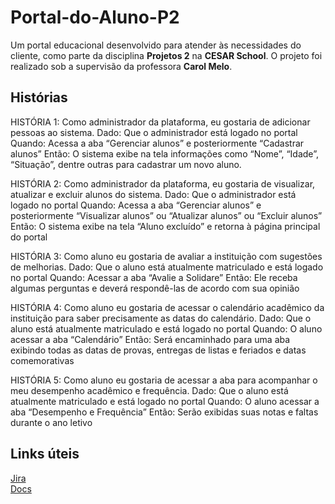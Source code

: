 # Portal-do-Aluno-P2
Um portal educacional desenvolvido para atender às necessidades do cliente, como parte da disciplina **Projetos 2** na **CESAR School**. O projeto foi realizado sob a supervisão da professora **Carol Melo**.

## Histórias 
HISTÓRIA 1: Como administrador da plataforma, eu gostaria de adicionar pessoas ao sistema.
Dado: Que o administrador está logado no portal
Quando: Acessa a aba “Gerenciar alunos” e posteriormente “Cadastrar alunos”
Então: O sistema exibe na tela informações como “Nome”, “Idade”, “Situação”, dentre outras para cadastrar um novo aluno.

HISTÓRIA  2: Como administrador da plataforma, eu gostaria de visualizar, atualizar e excluir alunos do sistema.
Dado: Que o administrador está logado no portal
Quando: Acessa a aba “Gerenciar alunos” e posteriormente “Visualizar alunos” ou “Atualizar alunos” ou “Excluir alunos”
Então: O sistema exibe na tela “Aluno excluído” e retorna à página principal do portal

HISTÓRIA 3: Como aluno eu gostaria de avaliar a instituição com sugestões de melhorias.
Dado: Que o aluno está atualmente matriculado e está logado no portal
Quando: Acessar a aba “Avalie a Solidare” 
Então: Ele receba algumas perguntas e deverá respondê-las de acordo com sua opinião

HISTÓRIA 4: Como aluno eu gostaria de acessar o calendário acadêmico da instituição para saber precisamente as datas do calendário.
Dado: Que o aluno está atualmente matriculado e está logado no portal
Quando: O aluno acessar a aba “Calendário”
Então: Será encaminhado para uma aba exibindo todas as datas de provas, entregas de listas e feriados e datas comemorativas

HISTÓRIA 5: Como aluno eu gostaria de acessar a aba para acompanhar o meu desempenho acadêmico e frequência.
Dado: Que o aluno está atualmente matriculado e está logado no portal
Quando: O aluno acessar a aba “Desempenho e Frequência”
Então: Serão exibidas suas notas e faltas durante o ano letivo 

 ## Links úteis
 [Jira](https://projeto2grupo10.atlassian.net/jira/software/projects/KAN/boards/1/backlog?assignee=712020%3A5102e8eb-4036-4150-8d35-bdcf805d24b4%2Cunassigned&atlOrigin=eyJpIjoiNTRhZjVmMDFjZjEwNDhkMmI5NGJkYzUxNjRmZjI5MzUiLCJwIjoiaiJ9) <br>
 [Docs](https://docs.google.com/document/d/1Kb8RnBP_5Gz-eml2weoGkFe5UCOAMaLPehDUtYEnm3E/edit?tab=t.0)
